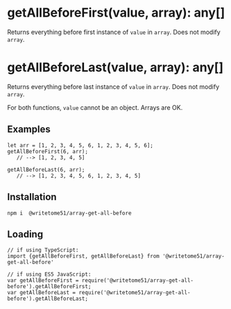 # getAllBeforeFirst(value, array): any[]

Returns everything before first instance of `value` in `array`.  Does not modify `array`.

# getAllBeforeLast(value, array): any[]

Returns everything before last instance of `value` in `array`.  Does not modify `array`.

For both functions, `value` cannot be an object.  Arrays are OK.


## Examples
```
let arr = [1, 2, 3, 4, 5, 6, 1, 2, 3, 4, 5, 6];
getAllBeforeFirst(6, arr);
   // --> [1, 2, 3, 4, 5]

getAllBeforeLast(6, arr);
   // --> [1, 2, 3, 4, 5, 6, 1, 2, 3, 4, 5]
```

## Installation
`npm i  @writetome51/array-get-all-before`


## Loading
```
// if using TypeScript:
import {getAllBeforeFirst, getAllBeforeLast} from '@writetome51/array-get-all-before'
    
// if using ES5 JavaScript:
var getAllBeforeFirst = require('@writetome51/array-get-all-before').getAllBeforeFirst;
var getAllBeforeLast = require('@writetome51/array-get-all-before').getAllBeforeLast;
```